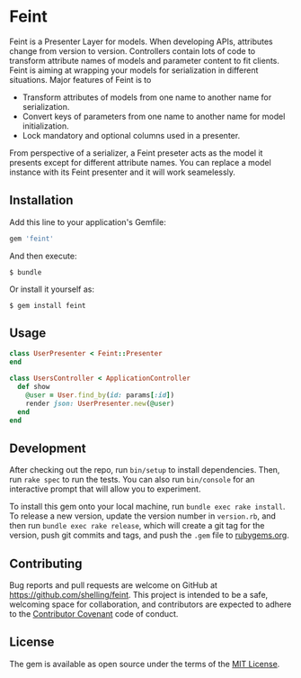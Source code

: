 # Feint

Feint is a Presenter Layer for models. When developing APIs, attributes change from version to version.
Controllers contain lots of code to transform attribute names of models and parameter content to fit clients.
Feint is aiming at wrapping your models for serialization in different situations. Major features of Feint
is to

- Transform attributes of models from one name to another name for serialization.
- Convert keys of parameters from one name to another name for model initialization.
- Lock mandatory and optional columns used in a presenter.

From perspective of a serializer, a Feint preseter acts as the model it presents except for different
attribute names. You can replace a model instance with its Feint presenter and it will work seamelessly.

## Installation

Add this line to your application's Gemfile:

```ruby
gem 'feint'
```

And then execute:

    $ bundle

Or install it yourself as:

    $ gem install feint

## Usage

```ruby
class UserPresenter < Feint::Presenter
end
```

```ruby
class UsersController < ApplicationController
  def show
    @user = User.find_by(id: params[:id])
    render json: UserPresenter.new(@user)
  end
end
```

## Development

After checking out the repo, run `bin/setup` to install dependencies. Then, run `rake spec` to run the tests. You can also run `bin/console` for an interactive prompt that will allow you to experiment.

To install this gem onto your local machine, run `bundle exec rake install`. To release a new version, update the version number in `version.rb`, and then run `bundle exec rake release`, which will create a git tag for the version, push git commits and tags, and push the `.gem` file to [rubygems.org](https://rubygems.org).

## Contributing

Bug reports and pull requests are welcome on GitHub at https://github.com/shelling/feint. This project is intended to be a safe, welcoming space for collaboration, and contributors are expected to adhere to the [Contributor Covenant](http://contributor-covenant.org) code of conduct.


## License

The gem is available as open source under the terms of the [MIT License](http://opensource.org/licenses/MIT).

